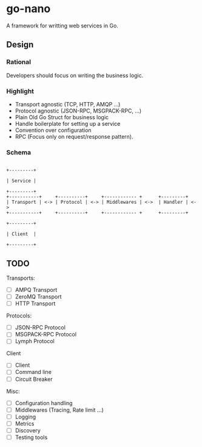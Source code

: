 # go-nano

A framework for writting web services in Go.

## Design

### Rational

Developers should focus on writing the business logic.

### Highlight

- Transport agnostic (TCP, HTTP, AMQP ...)
- Protocol agnostic (JSON-RPC, MSGPACK-RPC, ...)
- Plain Old Go Struct for business logic
- Handle boilerplate for setting up a service
- Convention over configuration
- RPC (Focus only on request/response pattern).

### Schema

                                                                           +---------+
                                                                           | Service |
                                                                           +---------+
    +-----------+     +----------+     +------------ +      +---------+
    | Transport | <-> | Protocol | <-> | Middlewares | <->  | Handler | <->
    +-----------+     +----------+     +------------ +      +---------+
                                                                           +---------+
                                                                           | Client  |
                                                                           +---------+

## TODO

Transports:

- [ ] AMPQ Transport
- [ ] ZeroMQ Transport
- [ ] HTTP Transport

Protocols:

- [ ] JSON-RPC Protocol
- [ ] MSGPACK-RPC Protocol
- [ ] Lymph Protocol

Client

- [ ] Client
- [ ] Command line
- [ ] Circuit Breaker

Misc:

- [ ] Configuration handling
- [ ] Middlewares (Tracing, Rate limit ...)
- [ ] Logging
- [ ] Metrics
- [ ] Discovery
- [ ] Testing tools
